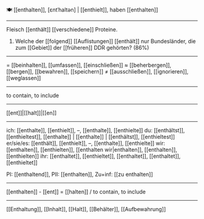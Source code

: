 🍽️ [[enthalten]], [ɛntˈhaltən] | [[enthielt]], haben [[enthalten]]

---
Fleisch [[enthält]] [[verschiedene]] Proteine.

01. Welche der [[folgend]] [[Auflistungen]] [[enthält]] nur Bundesländer, die zum [[Gebiet]] der [[früheren]] DDR gehörten? (86%)

---
= [[beinhalten]], [[umfassen]], [[einschließen]]
≈ [[beherbergen]], [[bergen]], [[bewahren]], [[speichern]]
≠ [[ausschließen]], [[ignorieren]], [[weglassen]]

---
to contain, to include

---
[[ent]]|[[halt]]|[[en]]

---
ich: [[enthalte]], [[enthielt]], –, [[enthalte]], [[enthielte]]
du: [[enthältst]], [[enthieltest]], [[enthalte]] | [[enthalte]] | [[enthältst]], [[enthieltest]]
er/sie/es: [[enthält]], [[enthielt]], –, [[enthalte]], [[enthielte]]
wir: [[enthalten]], [[enthielten]], [[enthalten wir|enthalten]], [[enthalten]], [[enthielten]]
ihr: [[enthaltet]], [[enthieltet]], [[enthaltet]], [[enthaltet]], [[enthieltet]]

PI: [[enthaltend]], PII: [[enthalten]], Zu+inf: [[zu enthalten]]

---
[[enthalten]] - [[ent]] = [[halten]] / to contain, to include

---
[[Enthaltung]], [[Inhalt]], [[Halt]], [[Behälter]], [[Aufbewahrung]]